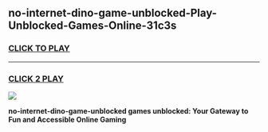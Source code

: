 
## no-internet-dino-game-unblocked-Play-Unblocked-Games-Online-31c3s
<h3>
<a href="https://premium76.site?title=no-internet-dino-game-unblocked&ref=24A">CLICK TO PLAY</a></h3>
<hr>

<h3>
<a href="https://premium76.site?title=no-internet-dino-game-unblocked&ref=24A">CLICK 2 PLAY</a>
  
</h3>

<a href="https://premium76.site?title=no-internet-dino-game-unblocked&ref=24A"><img src="https://clearcache.store/games.png"></a>


**no-internet-dino-game-unblocked games unblocked: Your Gateway to Fun and Accessible Online Gaming**
